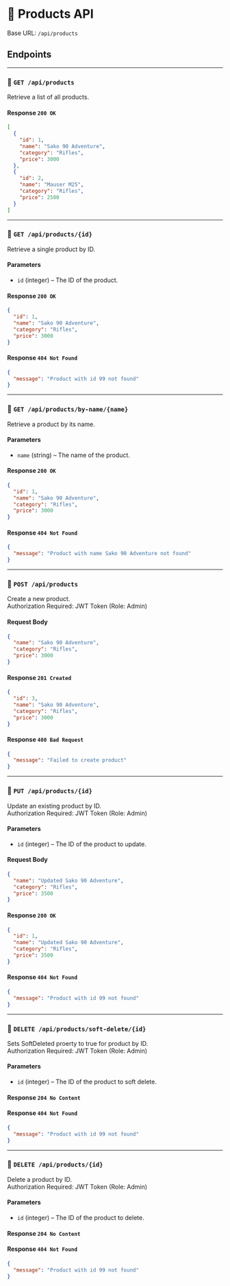 # 📘 Products API

Base URL: `/api/products`

## Endpoints

---

### 🔹 `GET /api/products`

Retrieve a list of all products.

#### Response `200 OK`
```json
[
  {
    "id": 1,
    "name": "Sako 90 Adventure",
    "category": "Rifles",
    "price": 3000
  },
  {
    "id": 2,
    "name": "Mauser M25",
    "category": "Rifles",
    "price": 2500
  }
]
```

---

### 🔹 `GET /api/products/{id}`

Retrieve a single product by ID.

#### Parameters
- `id` (integer) – The ID of the product.

#### Response `200 OK`
```json
{
  "id": 1,
  "name": "Sako 90 Adventure",
  "category": "Rifles",
  "price": 3000
}
```

#### Response `404 Not Found`
```json
{
  "message": "Product with id 99 not found"
}
```

---

### 🔹 `GET /api/products/by-name/{name}`

Retrieve a product by its name.

#### Parameters
- `name` (string) – The name of the product.

#### Response `200 OK`
```json
{
  "id": 1,
  "name": "Sako 90 Adventure",
  "category": "Rifles",
  "price": 3000
}
```

#### Response `404 Not Found`
```json
{
  "message": "Product with name Sako 90 Adventure not found"
}
```

---

### 🔹 `POST /api/products`

Create a new product.  
Authorization Required: JWT Token (Role: Admin)

#### Request Body
```json
{
  "name": "Sako 90 Adventure",
  "category": "Rifles",
  "price": 3000
}
```

#### Response `201 Created`
```json
{
  "id": 3,
  "name": "Sako 90 Adventure",
  "category": "Rifles",
  "price": 3000
}
```

#### Response `400 Bad Request`
```json
{
  "message": "Failed to create product"
}
```

---

### 🔹 `PUT /api/products/{id}`

Update an existing product by ID.  
Authorization Required: JWT Token (Role: Admin)

#### Parameters
- `id` (integer) – The ID of the product to update.

#### Request Body
```json
{
  "name": "Updated Sako 90 Adventure",
  "category": "Rifles",
  "price": 3500
}
```

#### Response `200 OK`
```json
{
  "id": 1,
  "name": "Updated Sako 90 Adventure",
  "category": "Rifles",
  "price": 3500
}
```

#### Response `404 Not Found`
```json
{
  "message": "Product with id 99 not found"
}
```
---
### 🔹 `DELETE /api/products/soft-delete/{id}`

Sets SoftDeleted proerty to true for product by ID.  
Authorization Required: JWT Token (Role: Admin)

#### Parameters
- `id` (integer) – The ID of the product to soft delete.

#### Response `204 No Content`

#### Response `404 Not Found`
```json
{
  "message": "Product with id 99 not found"
}
```
---

### 🔹 `DELETE /api/products/{id}`

Delete a product by ID.  
Authorization Required: JWT Token (Role: Admin)

#### Parameters
- `id` (integer) – The ID of the product to delete.

#### Response `204 No Content`

#### Response `404 Not Found`
```json
{
  "message": "Product with id 99 not found"
}
```